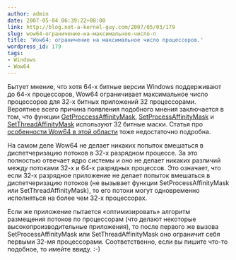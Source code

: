 ```yaml
---
author: admin
date: 2007-05-04 06:39:22+00:00
link: http://blog.not-a-kernel-guy.com/2007/05/03/179
slug: wow64-ограничение-на-максимальное-число-п
title: 'Wow64: ограничение на максимальное число процессоров.'
wordpress_id: 179
tags:
- Windows
- Wow64
---
```


Бытует мнение, что хотя 64-х битные версии Windows поддерживают до 64-х процессоров, Wow64 ограничивает максимальное число процессоров для 32-х битных приложений 32 процессорами. Вероятнее всего причина появления подобного мнения заключается в том, что функции [GetProccessAffinityMask](http://msdn2.microsoft.com/en-us/library/ms683213.aspx), [SetProcessAffinityMask](http://msdn2.microsoft.com/en-us/library/ms686223.aspx) и [SetThreadAffinityMask](http://msdn2.microsoft.com/en-us/library/ms686247.aspx)  используют 32 битные маски. Статья про [особенности Wow64 в этой области](http://msdn.microsoft.com/library/default.asp?url=/library/en-us/win64/win64/processor_affinity.asp) тоже недостаточно подробна.

На самом деле Wow64 не делает никаких попыток вмешаться в диспетчеризацию потоков в 32-х разрядном процессе. За это полностью отвечает ядро системы и оно не делает никаких различий между потоками 32-х и 64-х разрядных процессов. Это означает, что если 32-х разрядное приложение не делает попыток вмешаться в диспетчеризацию потоков (не вызывает функции  SetProcessAffinityMask или  SetThreadAffinityMask), то его потоки могут одновременно исполняться на более чем 32-х процессорах. 

Если же приложение пытается «оптимизировать» алгоритм размещения потоков по процессорам (что делают некоторые высокопроизводительные приложения), то после первого же вызова  SetProcessAffinityMask или SetThreadAffinityMask оно ограничит себя первыми 32-мя процессорами. Соответственно, если вы пишите что-то подобное, то имейте ввиду. :-)
